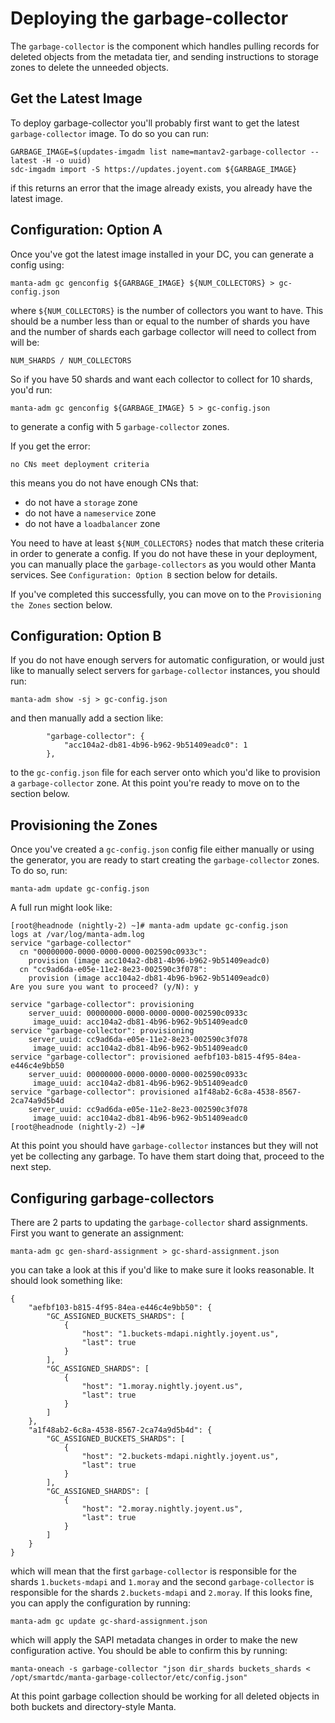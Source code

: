 # Deploying the garbage-collector

The `garbage-collector` is the component which handles pulling records for
deleted objects from the metadata tier, and sending instructions to storage
zones to delete the unneeded objects.

## Get the Latest Image

To deploy garbage-collector you'll probably first want to get the latest
`garbage-collector` image. To do so you can run:

```
GARBAGE_IMAGE=$(updates-imgadm list name=mantav2-garbage-collector --latest -H -o uuid)
sdc-imgadm import -S https://updates.joyent.com ${GARBAGE_IMAGE}
```

if this returns an error that the image already exists, you already have the
latest image.

## Configuration: Option A

Once you've got the latest image installed in your DC, you can generate a config
using:

```
manta-adm gc genconfig ${GARBAGE_IMAGE} ${NUM_COLLECTORS} > gc-config.json
```

where `${NUM_COLLECTORS}` is the number of collectors you want to have. This
should be a number less than or equal to the number of shards you have and the
number of shards each garbage collector will need to collect from will be:

```
NUM_SHARDS / NUM_COLLECTORS
```

So if you have 50 shards and want each collector to collect for 10 shards,
you'd run:

```
manta-adm gc genconfig ${GARBAGE_IMAGE} 5 > gc-config.json
```

to generate a config with 5 `garbage-collector` zones.

If you get the error:

```
no CNs meet deployment criteria
```

this means you do not have enough CNs that:

 * do not have a `storage` zone
 * do not have a `nameservice` zone
 * do not have a `loadbalancer` zone

You need to have at least `${NUM_COLLECTORS}` nodes that match these criteria in
order to generate a config. If you do not have these in your deployment, you can
manually place the `garbage-collectors` as you would other Manta services. See
`Configuration: Option B` section below for details.

If you've completed this successfully, you can move on to the `Provisioning the
Zones` section below.

## Configuration: Option B

If you do not have enough servers for automatic configuration, or would just
like to manually select servers for `garbage-collector` instances, you should
run:

```
manta-adm show -sj > gc-config.json
```

and then manually add a section like:

```
        "garbage-collector": {
            "acc104a2-db81-4b96-b962-9b51409eadc0": 1
        },
```

to the `gc-config.json` file for each server onto which you'd like to provision
a `garbage-collector` zone. At this point you're ready to move on to the section
below.

## Provisioning the Zones

Once you've created a `gc-config.json` config file either manually or using the
generator, you are ready to start creating the `garbage-collector` zones. To do
so, run:

```
manta-adm update gc-config.json
```

A full run might look like:

```
[root@headnode (nightly-2) ~]# manta-adm update gc-config.json
logs at /var/log/manta-adm.log
service "garbage-collector"
  cn "00000000-0000-0000-0000-002590c0933c":
    provision (image acc104a2-db81-4b96-b962-9b51409eadc0)
  cn "cc9ad6da-e05e-11e2-8e23-002590c3f078":
    provision (image acc104a2-db81-4b96-b962-9b51409eadc0)
Are you sure you want to proceed? (y/N): y

service "garbage-collector": provisioning
    server_uuid: 00000000-0000-0000-0000-002590c0933c
     image_uuid: acc104a2-db81-4b96-b962-9b51409eadc0
service "garbage-collector": provisioning
    server_uuid: cc9ad6da-e05e-11e2-8e23-002590c3f078
     image_uuid: acc104a2-db81-4b96-b962-9b51409eadc0
service "garbage-collector": provisioned aefbf103-b815-4f95-84ea-e446c4e9bb50
    server_uuid: 00000000-0000-0000-0000-002590c0933c
     image_uuid: acc104a2-db81-4b96-b962-9b51409eadc0
service "garbage-collector": provisioned a1f48ab2-6c8a-4538-8567-2ca74a9d5b4d
    server_uuid: cc9ad6da-e05e-11e2-8e23-002590c3f078
     image_uuid: acc104a2-db81-4b96-b962-9b51409eadc0
[root@headnode (nightly-2) ~]#
```

At this point you should have `garbage-collector` instances but they will not
yet be collecting any garbage. To have them start doing that, proceed to the
next step.

## Configuring garbage-collectors

There are 2 parts to updating the `garbage-collector` shard assignments. First
you want to generate an assignment:

```
manta-adm gc gen-shard-assignment > gc-shard-assignment.json
```

you can take a look at this if you'd like to make sure it looks reasonable. It
should look something like:

```
{
    "aefbf103-b815-4f95-84ea-e446c4e9bb50": {
        "GC_ASSIGNED_BUCKETS_SHARDS": [
            {
                "host": "1.buckets-mdapi.nightly.joyent.us",
                "last": true
            }
        ],
        "GC_ASSIGNED_SHARDS": [
            {
                "host": "1.moray.nightly.joyent.us",
                "last": true
            }
        ]
    },
    "a1f48ab2-6c8a-4538-8567-2ca74a9d5b4d": {
        "GC_ASSIGNED_BUCKETS_SHARDS": [
            {
                "host": "2.buckets-mdapi.nightly.joyent.us",
                "last": true
            }
        ],
        "GC_ASSIGNED_SHARDS": [
            {
                "host": "2.moray.nightly.joyent.us",
                "last": true
            }
        ]
    }
}
```

which will mean that the first `garbage-collector` is responsible for the shards
`1.buckets-mdapi` and `1.moray` and the second `garbage-collector` is
responsible for the shards `2.buckets-mdapi` and `2.moray`. If this looks fine,
you can apply the configuration by running:

```
manta-adm gc update gc-shard-assignment.json
```

which will apply the SAPI metadata changes in order to make the new
configuration active. You should be able to confirm this by running:

```
manta-oneach -s garbage-collector "json dir_shards buckets_shards < /opt/smartdc/manta-garbage-collector/etc/config.json"
```

At this point garbage collection should be working for all deleted objects in
both buckets and directory-style Manta.
